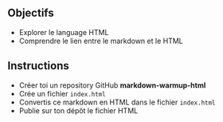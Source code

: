 ## Objectifs

- Explorer le language HTML
- Comprendre le lien entre le markdown et le HTML

## Instructions

- Créer toi un repository GitHub **markdown-warmup-html**
- Crée un fichier `index.html`
- Convertis ce markdown en HTML dans le fichier `index.html`
- Publie sur ton dépôt le fichier HTML

